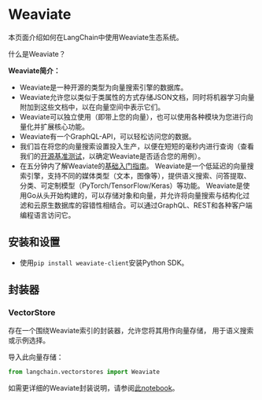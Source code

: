 # Weaviate

本页面介绍如何在LangChain中使用Weaviate生态系统。

什么是Weaviate？

**Weaviate简介：**
- Weaviate是一种开源的类型为向量搜索引擎的数据库。
- Weaviate允许您以类似于类属性的方式存储JSON文档，同时将机器学习向量附加到这些文档中，以在向量空间中表示它们。
- Weaviate可以独立使用（即带上您的向量），也可以使用各种模块为您进行向量化并扩展核心功能。
- Weaviate有一个GraphQL-API，可以轻松访问您的数据。
- 我们旨在将您的向量搜索设置投入生产，以便在短短的毫秒内进行查询（查看我们的[开源基准测试](https://weaviate.io/developers/weaviate/current/benchmarks/)，以确定Weaviate是否适合您的用例）。
- 在五分钟内了解Weaviate的[基础入门指南](https://weaviate.io/developers/weaviate/current/core-knowledge/basics.html)。
Weaviate是一个低延迟的向量搜索引擎，支持不同的媒体类型（文本，图像等），提供语义搜索、问答提取、分类、可定制模型（PyTorch/TensorFlow/Keras）等功能。 Weaviate是使用Go从头开始构建的，可以存储对象和向量，并允许将向量搜索与结构化过滤和云原生数据库的容错性相结合。可以通过GraphQL、REST和各种客户端编程语言访问它。

## 安装和设置
- 使用`pip install weaviate-client`安装Python SDK。
## 封装器

### VectorStore

存在一个围绕Weaviate索引的封装器，允许您将其用作向量存储，
用于语义搜索或示例选择。

导入此向量存储：
```python
from langchain.vectorstores import Weaviate
```
如需更详细的Weaviate封装说明，请参阅[此notebook](../modules/indexes/vectorstores/examples/weaviate.ipynb)。
